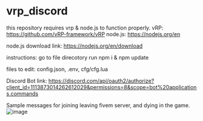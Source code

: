 # vrp_discord
this repository requires vrp & node.js to function properly.
vRP: https://github.com/vRP-framework/vRP
node.js: https://nodejs.org/en

node.js download link:
  https://nodejs.org/en/download

instructions:
  go to file direcotory
  run npm i & npm update

files to edit:
  config.json,
  .env,
  cfg/cfg.lua

Discord Bot link:
  https://discord.com/api/oauth2/authorize?client_id=1113873014262612029&permissions=8&scope=bot%20applications.commands

Sample messages for joining leaving fivem server, and dying in the game.
![image](https://github.com/Boss-Man-Dev/vrp_discord/assets/54071671/a5754263-60a9-458e-8b85-ed02408a145c)

